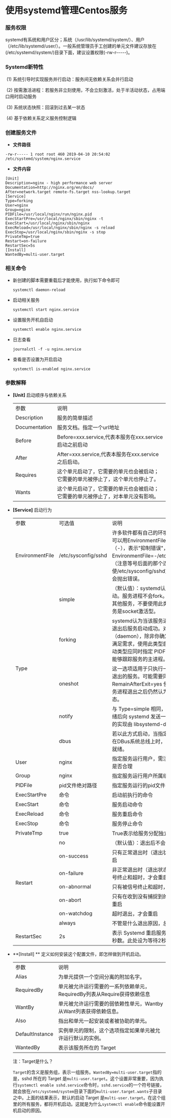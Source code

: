 # 使用systemd管理Centos服务

### 服务权限

​        systemd有系统和用户区分；系统（/usr/lib/systemd/system/）、用户（/etc/lib/systemd/user/）。一般系统管理员手工创建的单元文件建议存放在(/etc/systemd/system/)目录下面，建议设置权限(-rw-r-----)。

### Systemd新特性

​       (1) 系统引导时实现服务并行启动：服务间无依赖关系会并行启动

​       (2) 按需激活进程：若服务非立刻使用，不会立刻激活，处于半活动状态，占用端口用时启动服务

​       (3) 系统状态快照：回滚到过去某一状态

​       (4) 基于依赖关系定义服务控制逻辑

### **创建服务文件**

- **文件路径**

```
-rw-r----- 1 root root 460 2019-04-10 20:54:02 /etc/systemd/system/nginx.service
```

- **文件内容**

````
[Unit]
Description=nginx - high performance web server
Documentation=http://nginx.org/en/docs/
After=network.target remote-fs.target nss-lookup.target 
[Service]
Type=forking
User=nginx
Group=nginx
PIDFile=/usr/local/nginx/run/nginx.pid
ExecStartPre=/usr/local/nginx/sbin/nginx -t
ExecStart=/usr/local/nginx/sbin/nginx
ExecReload=/usr/local/nginx/sbin/nginx -s reload
ExecStop=/usr/local/nginx/sbin/nginx -s stop
PrivateTmp=true
Restart=on-failure
RestartSec=5s
[Install]
WantedBy=multi-user.target
````

### 相关命令

- 新创建的脚本需要重载后才能使用，执行如下命令即可

  ```
  systemctl daemon-reload
  ```

- 启动相关服务

  ```
  systemctl start nginx.service
  ```

- 设置服务开机自启动

  ```
  systemctl enable nginx.service
  ```

- 日志查看

  ```
  journalctl -f -u nginx.service
  ```

- 查看是否设置为开启启动

  ```
  systemctl is-enabled nginx.service
  ```

  

### 参数解释

- **[Unit]**  启动顺序与依赖关系
  
  <table>
  	<tr>
          <td>参数</td>
          <td>说明</td>
      </tr>
  	<tr>
          <td>Description</td>
          <td> 服务的简单描述</td>
      </tr>
  	<tr>
          <td>Documentation</td>
          <td>服务文档。指定一个url地址</td>
      </tr>
  	<tr>
          <td>Before</td>
          <td>Before=xxx.service,代表本服务在xxx.service启动之前启动</td>
      </tr>
  	<tr>
          <td>After</td>
          <td>After=xxx.service,代表本服务在xxx.service之后启动。</td>
      </tr> 
  	<tr>
          <td>Requires</td>
          <td>这个单元启动了，它需要的单元也会被启动；它需要的单元被停止了，这个单元也停止了。</td>
      </tr>
  	<tr>
          <td>Wants</td>
          <td>这个单元启动了，它需要的单元也会被启动；它需要的单元被停止了，对本单元没有影响。</td>
      </tr>    
  </table>
  
- **[Service]** 启动行为
  
  <table>
     <tr>
        <td width="20%">参数</td>
        <td width="20%">可选值</td>
        <td>说明</td>
     </tr>
     <tr>
        <td >EnvironmentFile</td>
        <td>/etc/sysconfig/sshd</td>
        <td>许多软件都有自己的环境参数文件，该文件可以用EnvironmentFile字段读取。连词号（-），表示"抑制错误"，如：EnvironmentFile=-/etc/sysconfig/sshd，（注意等号后面的那个连词号），就表示即使/etc/sysconfig/sshd文件不存在，也不会抛出错误。</td>
     </tr>    
     <tr>
        <td rowspan="5">Type</td>
        <td>simple</td>
        <td>（默认值）：systemd认为该服务将立即启动。服务进程不会fork。如果该服务要启动其他服务，不要使用此类型启动，除非该服务是socket激活型。</td>
     </tr>
     <tr>
        <td>forking</td>
        <td>systemd认为当该服务进程fork，且父进程退出后服务启动成功。对于常规的守护进程（daemon），除非你确定此启动方式无法满足需求，使用此类型启动即可。使用此启动类型应同时指定 PIDFile=，以便systemd能够跟踪服务的主进程。</td>
     </tr>
     <tr>
         <td>oneshot</td>
         <td>这一选项适用于只执行一项任务、随后立即退出的服务。可能需要同时设置 RemainAfterExit=yes 使得 systemd 在服务进程退出之后仍然认为服务处于激活状态。</td>
     </tr>
   <tr>
     	   <td>notify</td>
         <td>与 Type=simple 相同，但约定服务会在就绪后向 systemd 发送一个信号。这一通知的实现由 libsystemd-daemon.so 提供。</td>
     </tr>
     <tr>
         <td>dbus</td>
         <td>若以此方式启动，当指定的 BusName 出现在DBus系统总线上时，systemd认为服务就绪。</td>
     </tr>
     <tr>
         <td>User</td>
         <td>nginx</td>
         <td>指定服务运行用户，需注意服务目录的权限是否合理</td>
     </tr>
     <tr>
         <td>Group</td>
         <td>nginx</td>
         <td>指定服务运行用户所属组</td>
     </tr> 
     <tr>
         <td>PIDFile</td>
         <td>pid文件绝对路径</td>
         <td>指定服务运行的pid文件</td>
     </tr>
     <tr>
         <td>ExecStartPre</td>
         <td>命令</td>
         <td>启动前执行的命令</td>
     </tr>
     <tr>
         <td>ExecStart</td>
         <td>命令</td>
         <td>服务启动命令</td>
     </tr>
     <tr>
         <td>ExecReload</td>
         <td>命令</td>
         <td>服务重启命令</td>
     </tr>   
     <tr>
         <td>ExecStop</td>
         <td>命令</td>
         <td>服务停止命令</td>
     </tr>         
     <tr>
         <td>PrivateTmp</td>
         <td>true</td>
         <td>True表示给服务分配独立的临时空间</td>
     </tr>     
     <tr>
         <td rowspan="7">Restart</td>
         <td>no</td>
         <td>（默认值）：退出后不会重启</td>
     </tr> 
     <tr>
         <td>on-success</td>
         <td>只有正常退出时（退出状态码为0），才会重启</td>
     </tr>
     <tr>
         <td>on-failure</td>
         <td>非正常退出时（退出状态码非0），包括被信号终止和超时，才会重启</td>
     </tr>
     <tr>
         <td>on-abnormal</td>
         <td>只有被信号终止和超时，才会重启</td>
     </tr>
     <tr>
         <td>on-abort</td>
         <td>只有在收到没有捕捉到的信号终止时，才会重启</td>
     </tr>
     <tr>
         <td>on-watchdog</td>
         <td>超时退出，才会重启</td>
     </tr>
     <tr>
         <td>always</td>
         <td>不管是什么退出原因，总是重启</td>
     </tr>
     <tr>
         <td>RestartSec</td>
         <td>2s</td>
         <td>表示 Systemd 重启服务之前，需要等待的秒数。此处设为等待2秒。</td>
     </tr>      
  </table>
  
- **[Install] **  定义如何安装这个配置文件，即怎样做到开机启动。
  
  <table>
      <tr>
          <td>参数</td>
          <td>说明</td>
      </tr>
      <tr>
        <td>Alias</td>
          <td>为单元提供一个空间分离的附加名字。</td>
      </tr>
      <tr>
          <td>RequiredBy</td>
          <td>单元被允许运行需要的一系列依赖单元，RequiredBy列表从Require获得依赖信息</td>
      </tr>
      <tr>
          <td>WantBy</td>
          <td>单元被允许运行需要的弱依赖性单元，Wantby从Want列表获得依赖信息。</td>
      </tr>
      <tr>
          <td>Also</td>
          <td>指出和单元一起安装或者被协助的单元。</td>
      </tr>
      <tr>
          <td>DefaultInstance</td>
          <td>实例单元的限制，这个选项指定如果单元被允许运行默认的实例。</td>
      </tr> 
      <tr>
          <td>WantedBy</td>
          <td>表示该服务所在的 Target</td>
      </tr>      
  </table>
  
  注：Target是什么？
  
  `Target`的含义是服务组，表示一组服务。`WantedBy=multi-user.target`指的是，sshd 所在的 Target 是`multi-user.target`。这个设置非常重要，因为执行`systemctl enable sshd.service`命令时，`sshd.service`的一个符号链接，就会放在`/etc/systemd/system`目录下面的`multi-user.target.wants`子目录之中。上面的结果表示，默认的启动 Target 是`multi-user.target`。在这个组里的所有服务，都将开机启动。这就是为什么`systemctl enable`命令能设置开机启动的原因。
  
  
  
  